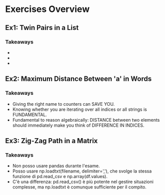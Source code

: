 # Exercises Overview

## Ex1: Twin Pairs in a List

### Takeaways

- 
-
-

## Ex2: Maximum Distance Between 'a' in Words

### Takeaways

- Giving the right name to counters can SAVE YOU.
- Knowing whether you are iterating over all indices or all strings is FUNDAMENTAL.
- Fundamental to reason algebraically: DISTANCE between two elements should immediately make you think of DIFFERENCE IN INDICES.

## Ex3: Zig-Zag Path in a Matrix

### Takeaways

- Non posso usare pandas durante l'esame.
- Posso usare np.loadtxt(filename, delimiter=','), che svolge la stessa funzione di pd.read_csv e np.array(df.values).
- C'è una differenza: pd.read_csv() è più potente nel gestire situazioni complesse, ma np.loadtxt è comunque sufficiente per il compito.
